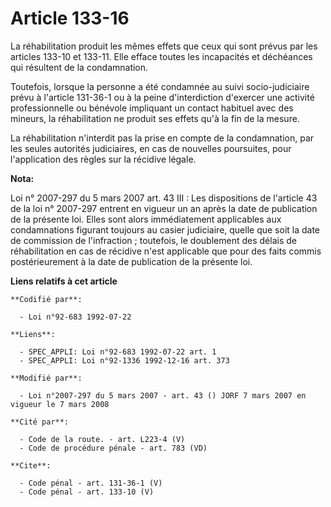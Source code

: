 # Article 133-16

La réhabilitation produit les mêmes effets que ceux qui sont prévus par les articles 133-10 et 133-11. Elle efface toutes les
incapacités et déchéances qui résultent de la condamnation. 

Toutefois, lorsque la personne a été condamnée au suivi socio-judiciaire prévu à l'article 131-36-1 ou à la peine
d'interdiction d'exercer une activité professionnelle ou bénévole impliquant un contact habituel avec des mineurs, la
réhabilitation ne produit ses effets qu'à la fin de la mesure. 

La réhabilitation n'interdit pas la prise en compte de la condamnation, par les seules autorités judiciaires, en cas de
nouvelles poursuites, pour l'application des règles sur la récidive légale.

**Nota:**

Loi n° 2007-297 du 5 mars 2007 art. 43 III : Les dispositions de l'article 43 de la loi n° 2007-297 entrent en vigueur un an
après la date de publication de la présente loi. Elles sont alors immédiatement applicables aux condamnations figurant
toujours au casier judiciaire, quelle que soit la date de commission de l'infraction ; toutefois, le doublement des délais de
réhabilitation en cas de récidive n'est applicable que pour des faits commis postérieurement à la date de publication de la
présente loi.

**Liens relatifs à cet article**

	**Codifié par**:

	  - Loi n°92-683 1992-07-22

	**Liens**:

	  - SPEC_APPLI: Loi n°92-683 1992-07-22 art. 1
	  - SPEC_APPLI: Loi n°92-1336 1992-12-16 art. 373

	**Modifié par**:

	  - Loi n°2007-297 du 5 mars 2007 - art. 43 () JORF 7 mars 2007 en vigueur le 7 mars 2008

	**Cité par**:

	  - Code de la route. - art. L223-4 (V)
	  - Code de procédure pénale - art. 783 (VD)

	**Cite**:

	  - Code pénal - art. 131-36-1 (V)
	  - Code pénal - art. 133-10 (V)
